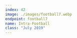 ```yaml
---
index: 42
image: ./images/football7.webp
endpoint: football7
name: Intra-Football
class: "July 2019"
---
```

